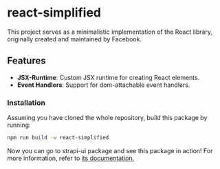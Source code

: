 # react-simplified

This project serves as a minimalistic implementation of the React library, originally created and maintained by Facebook.

## Features

- **JSX-Runtime**: Custom JSX runtime for creating React elements.
- **Event Handlers**: Support for dom-attachable event handlers.

### Installation

Assuming you have cloned the whole repository, build this package by running:

```bash
npm run build -w react-simplified
```

Now you can go to strapi-ui package and see this package in action! For more information, refer to [its documentation.](../strapi-ui/README.md)
